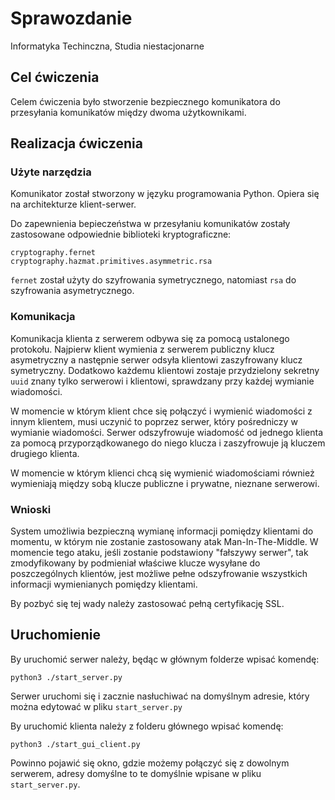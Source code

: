 # Sprawozdanie

Informatyka Techinczna, Studia niestacjonarne

## Cel ćwiczenia

Celem ćwiczenia było stworzenie bezpiecznego komunikatora do przesyłania komunikatów między dwoma użytkownikami.

## Realizacja ćwiczenia

### Użyte narzędzia

Komunikator został stworzony w języku programowania Python. Opiera się na architekturze klient-serwer.

Do zapewnienia bepieczeństwa w przesyłaniu komunikatów zostały zastosowane odpowiednie biblioteki kryptograficzne:

```
cryptography.fernet
cryptography.hazmat.primitives.asymmetric.rsa
```

`fernet` został użyty do szyfrowania symetrycznego, natomiast `rsa` do szyfrowania asymetrycznego.

### Komunikacja

Komunikacja klienta z serwerem odbywa się za pomocą ustalonego protokołu. Najpierw klient wymienia z serwerem publiczny klucz asymetryczny a następnie serwer odsyła klientowi zaszyfrowany klucz symetryczny. Dodatkowo każdemu klientowi zostaje przydzielony sekretny `uuid` znany tylko serwerowi i klientowi, sprawdzany przy każdej wymianie wiadomości.

W momencie w którym klient chce się połączyć i wymienić wiadomości z innym klientem, musi uczynić to poprzez serwer, który pośredniczy w wymianie wiadomości. Serwer odszyfrowuje wiadomość od jednego klienta za pomocą przyporządkowanego do niego klucza i zaszyfrowuje ją kluczem drugiego klienta.

W momencie w którym klienci chcą się wymienić wiadomościami również wymieniają między sobą klucze publiczne i prywatne, nieznane serwerowi.

### Wnioski

System umożliwia bezpieczną wymianę informacji pomiędzy klientami do momentu, w którym nie zostanie zastosowany atak Man-In-The-Middle. W momencie tego ataku, jeśli zostanie podstawiony "fałszywy serwer", tak zmodyfikowany by podmieniał właściwe klucze wysyłane do poszczególnych klientów, jest możliwe pełne odszyfrowanie wszystkich informacji wymienianych pomiędzy klientami.

By pozbyć się tej wady należy zastosować pełną certyfikację SSL.

## Uruchomienie

By uruchomić serwer należy, będąc w głównym folderze wpisać komendę:

```shell
python3 ./start_server.py
```

Serwer uruchomi się i zacznie nasłuchiwać na domyślnym adresie, który można edytować w pliku `start_server.py`

By uruchomić klienta należy z folderu głównego wpisać komendę:

```shell
python3 ./start_gui_client.py
```

Powinno pojawić się okno, gdzie możemy połączyć się z dowolnym serwerem, adresy domyślne to te domyślnie wpisane w pliku `start_server.py`.
